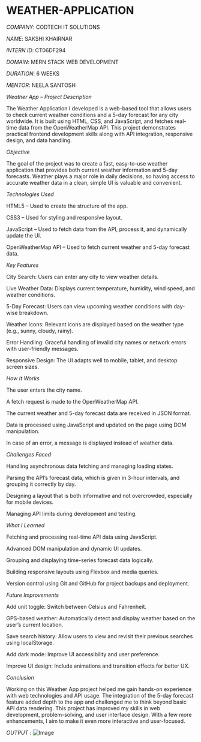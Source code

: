 # WEATHER-APPLICATION

*COMPANY*: CODTECH IT SOLUTIONS

*NAME*: SAKSHI KHAIRNAR

*INTERN ID*: CT06DF294

*DOMAIN*: MERN STACK WEB DEVELOPMENT

*DURATION*: 6 WEEKS

*MENTOR*: NEELA SANTOSH


*Weather App – Project Description*

The Weather Application I developed is a web-based tool that allows users to check current weather conditions and a 5-day forecast for any city worldwide. It is built using HTML, CSS, and JavaScript, and fetches real-time data from the OpenWeatherMap API. This project demonstrates practical frontend development skills along with API integration, responsive design, and data handling.

*Objective*

The goal of the project was to create a fast, easy-to-use weather application that provides both current weather information and 5-day forecasts. Weather plays a major role in daily decisions, so having access to accurate weather data in a clean, simple UI is valuable and convenient.

*Technologies Used*

HTML5 – Used to create the structure of the app.

CSS3 – Used for styling and responsive layout.

JavaScript – Used to fetch data from the API, process it, and dynamically update the UI.

OpenWeatherMap API – Used to fetch current weather and 5-day forecast data.

*Key Features*

City Search: Users can enter any city to view weather details.

Live Weather Data: Displays current temperature, humidity, wind speed, and weather conditions.

5-Day Forecast: Users can view upcoming weather conditions with day-wise breakdown.

Weather Icons: Relevant icons are displayed based on the weather type (e.g., sunny, cloudy, rainy).

Error Handling: Graceful handling of invalid city names or network errors with user-friendly messages.

Responsive Design: The UI adapts well to mobile, tablet, and desktop screen sizes.

*How It Works*

The user enters the city name.

A fetch request is made to the OpenWeatherMap API.

The current weather and 5-day forecast data are received in JSON format.

Data is processed using JavaScript and updated on the page using DOM manipulation.

In case of an error, a message is displayed instead of weather data.

*Challenges Faced*

Handling asynchronous data fetching and managing loading states.

Parsing the API’s forecast data, which is given in 3-hour intervals, and grouping it correctly by day.

Designing a layout that is both informative and not overcrowded, especially for mobile devices.

Managing API limits during development and testing.

*What I Learned*

Fetching and processing real-time API data using JavaScript.

Advanced DOM manipulation and dynamic UI updates.

Grouping and displaying time-series forecast data logically.

Building responsive layouts using Flexbox and media queries.

Version control using Git and GitHub for project backups and deployment.

*Future Improvements*

Add unit toggle: Switch between Celsius and Fahrenheit.

GPS-based weather: Automatically detect and display weather based on the user’s current location.

Save search history: Allow users to view and revisit their previous searches using localStorage.

Add dark mode: Improve UI accessibility and user preference.

Improve UI design: Include animations and transition effects for better UX.

*Conclusion*

Working on this Weather App project helped me gain hands-on experience with web technologies and API usage. The integration of the 5-day forecast feature added depth to the app and challenged me to think beyond basic API data rendering. This project has improved my skills in web development, problem-solving, and user interface design. With a few more enhancements, I aim to make it even more interactive and user-focused.



*OUTPUT* : ![Image](https://github.com/user-attachments/assets/8df6e70f-444f-4614-a457-68a72ef853de)
